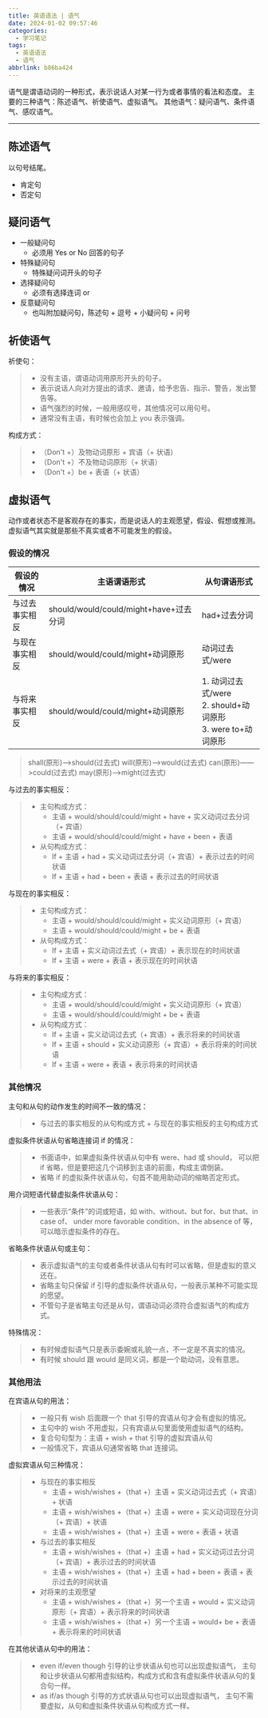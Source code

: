 ```yaml
---
title: 英语语法 | 语气
date: 2024-01-02 09:57:46
categories:
  - 学习笔记
tags:
  - 英语语法
  - 语气
abbrlink: b86ba424
---
```

语气是谓语动词的一种形式，表示说话人对某一行为或者事情的看法和态度。
主要的三种语气：陈述语气、祈使语气、虚拟语气。
其他语气：疑问语气、条件语气、感叹语气。

<!-- more -->

---

## 陈述语气

以句号结尾。

- 肯定句
- 否定句

## 疑问语气

- 一般疑问句
  - 必须用 Yes or No 回答的句子
- 特殊疑问句
  - 特殊疑问词开头的句子
- 选择疑问句
  - 必须有选择连词 or
- 反意疑问句
  - 也叫附加疑问句，陈述句 + 逗号 + 小疑问句 + 问号

## 祈使语气

祈使句：

> - 没有主语，谓语动词用原形开头的句子。
> - 表示说话人向对方提出的请求、邀请，给予忠告、指示、警告，发出警告等。
> - 语气强烈的时候，一般用感叹号，其他情况可以用句号。
> - 通常没有主语，有时候也会加上 you 表示强调。

构成方式：

> - （Don't +）及物动词原形 + 宾语（+ 状语）
> - （Don't +）不及物动词原形（+ 状语）
> - （Don't +）be + 表语（+ 状语）

## 虚拟语气

动作或者状态不是客观存在的事实，而是说话人的主观愿望，假设、假想或推测。
虚拟语气其实就是那些不真实或者不可能发生的假设。

### 假设的情况

| 假设的情况     | 主语谓语形式                           | 从句谓语形式                                                        |
| -------------- | -------------------------------------- | ------------------------------------------------------------------- |
| 与过去事实相反 | should/would/could/might+have+过去分词 | had+过去分词                                                        |
| 与现在事实相反 | should/would/could/might+动词原形      | 动词过去式/were                                                     |
| 与将来事实相反 | should/would/could/might+动词原形      | 1. 动词过去式/were <br> 2. should+动词原形 <br> 3. were to+动词原形 |

> shall(原形)——>should(过去式)
> will(原形)——>would(过去式)
> can(原形)——>could(过去式)
> may(原形)——>might(过去式)

与过去的事实相反：

> - 主句构成方式：
>   - 主语 + would/should/could/might + have + 实义动词过去分词（+ 宾语）
>   - 主语 + would/should/could/might + have + been + 表语
> - 从句构成方式：
>   - If + 主语 + had + 实义动词过去分词（+ 宾语）+ 表示过去的时间状语
>   - If + 主语 + had + been + 表语 + 表示过去的时间状语

与现在的事实相反：

> - 主句构成方式：
>   - 主语 + would/should/could/might + 实义动词原形（+ 宾语）
>   - 主语 + would/should/could/might + be + 表语
> - 从句构成方式：
>   - If + 主语 + 实义动词过去式（+ 宾语）+ 表示现在的时间状语
>   - If + 主语 + were + 表语 + 表示现在的时间状语

与将来的事实相反：

> - 主句构成方式：
>   - 主语 + would/should/could/might + 实义动词原形（+ 宾语）
>   - 主语 + would/should/could/might + be + 表语
> - 从句构成方式：
>   - If + 主语 + 实义动词过去式（+ 宾语）+ 表示将来的时间状语
>   - If + 主语 + should + 实义动词原形（+ 宾语）+ 表示将来的时间状语
>   - If + 主语 + were + 表语 + 表示将来的时间状语

### 其他情况

主句和从句的动作发生的时间不一致的情况：

> - 与过去的事实相反的从句构成方式 + 与现在的事实相反的主句构成方式

虚拟条件状语从句省略连接词 if 的情况：

> - 书面语中，如果虚拟条件状语从句中有 were、had 或 should，
>   可以把 if 省略，但是要把这几个词移到主语的前面，构成主谓倒装。
> - 省略 if 的虚拟条件状语从句，句首不能用助动词的缩略否定形式。

用介词短语代替虚拟条件状语从句：

> - 一些表示“条件”的词或短语，如 with、without、but for、but that、in case of、
>   under more favorable condition、in the absence of 等，可以暗示虚拟条件的存在。

省略条件状语从句或主句：

> - 表示虚拟语气的主句或者条件状语从句有时可以省略，但是虚拟的意义还在。
> - 省略主句只保留 if 引导的虚拟条件状语从句，一般表示某种不可能实现的愿望。
> - 不管句子是省略主句还是从句，谓语动词必须符合虚拟语气的构成方式。

特殊情况：

> - 有时候虚拟语气只是表示委婉或礼貌一点，不一定是不真实的情况。
> - 有时候 should 跟 would 是同义词，都是一个助动词，没有意思。

### 其他用法

在宾语从句的用法：

> - 一般只有 wish 后面跟一个 that 引导的宾语从句才会有虚拟的情况。
> - 主句中的 wish 不用虚拟，只有宾语从句里面使用虚拟语气的结构。
> - 复合句句型为：主语 + wish + that 引导的虚拟宾语从句
> - 一般情况下，宾语从句通常省略 that 连接词。

虚拟宾语从句三种情况：

> - 与现在的事实相反
>   - 主语 + wish/wishes +（that +）主语 + 实义动词过去式（+ 宾语）+ 状语
>   - 主语 + wish/wishes +（that +）主语 + were + 实义动词现在分词（+ 宾语）+ 状语
>   - 主语 + wish/wishes +（that +）主语 + were + 表语 + 状语
> - 与过去的事实相反
>   - 主语 + wish/wishes +（that +）主语 + had + 实义动词过去分词（+ 宾语）+ 表示过去的时间状语
>   - 主语 + wish/wishes +（that +）主语 + had + been + 表语 + 表示过去的时间状语
> - 对将来的主观愿望
>   - 主语 + wish/wishes +（that +）另一个主语 + would + 实义动词原形（+ 宾语）+ 表示将来的时间状语
>   - 主语 + wish/wishes +（that +）另一个主语 + would+ be + 表语 + 表示将来的时间状语

在其他状语从句中的用法：

> - even if/even though 引导的让步状语从句也可以出现虚拟语气，
>   主句和让步状语从句都用虚拟结构，构成方式和含有虚拟条件状语从句的复合句一样。
> - as if/as though 引导的方式状语从句也可以出现虚拟语气，
>   主句不需要虚拟，从句和虚拟条件状语从句构成方式一样。
